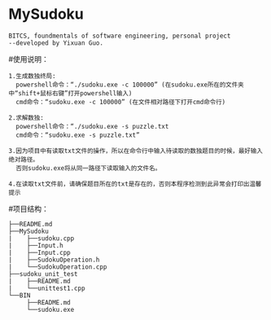 # MySudoku

    BITCS, foundmentals of software engineering, personal project
    --developed by Yixuan Guo.

#使用说明：
    
    1.生成数独终局:
      powershell命令：“./sudoku.exe -c 100000” (在sudoku.exe所在的文件夹中“shift+鼠标右键”打开powershell输入)
      cmd命令：“sudoku.exe -c 100000” (在文件相对路径下打开cmd命令行)
    
    2.求解数独:
      powershell命令：“./sudoku.exe -s puzzle.txt
      cmd命令：“sudoku.exe -s puzzle.txt”
                        
    3.因为项目中有读取txt文件的操作，所以在命令行中输入待读取的数独题目的时候，最好输入绝对路径。
      否则sudoku.exe将从同一路径下读取输入的文件名。
    
    4.在读取txt文件前，请确保题目所在的txt是存在的，否则本程序检测到此异常会打印出温馨提示
    
    

#项目结构：

    ├──README.md
    ├──MySudoku
    |    ├──sudoku.cpp
    |    ├──Input.h
    |    ├──Input.cpp
    |    ├──SudokuOperation.h
    |    └──SudokuOperation.cpp
    ├──sudoku_unit_test
    |    ├──README.md
    |    └──unittest1.cpp
    └──BIN
         ├──README.md
         └──sudoku.exe
